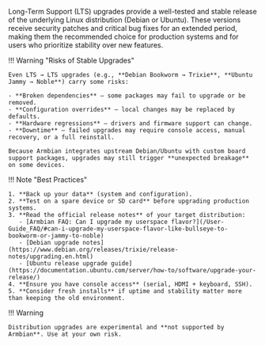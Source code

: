 Long-Term Support (LTS) upgrades provide a well-tested and stable release of the underlying Linux distribution (Debian or Ubuntu). These versions receive security patches and critical bug fixes for an extended period, making them the recommended choice for production systems and for users who prioritize stability over new features.  

!!! Warning "Risks of Stable Upgrades"

    Even LTS → LTS upgrades (e.g., **Debian Bookworm → Trixie**, **Ubuntu Jammy → Noble**) carry some risks:

    - **Broken dependencies** – some packages may fail to upgrade or be removed.  
    - **Configuration overrides** – local changes may be replaced by defaults.  
    - **Hardware regressions** – drivers and firmware support can change.  
    - **Downtime** – failed upgrades may require console access, manual recovery, or a full reinstall.  

    Because Armbian integrates upstream Debian/Ubuntu with custom board support packages, upgrades may still trigger **unexpected breakage** on some devices.  

!!! Note "Best Practices"

    1. **Back up your data** (system and configuration).  
    2. **Test on a spare device or SD card** before upgrading production systems.  
    3. **Read the official release notes** of your target distribution:  
       - [Armbian FAQ: Can I upgrade my userspace flavor?](/User-Guide_FAQ/#can-i-upgrade-my-userspace-flavor-like-bullseye-to-bookworm-or-jammy-to-noble)  
       - [Debian upgrade notes](https://www.debian.org/releases/trixie/release-notes/upgrading.en.html)  
       - [Ubuntu release upgrade guide](https://documentation.ubuntu.com/server/how-to/software/upgrade-your-release/)  
    4. **Ensure you have console access** (serial, HDMI + keyboard, SSH).  
    5. **Consider fresh installs** if uptime and stability matter more than keeping the old environment.  

!!! Warning

    Distribution upgrades are experimental and **not supported by Armbian**. Use at your own risk.
